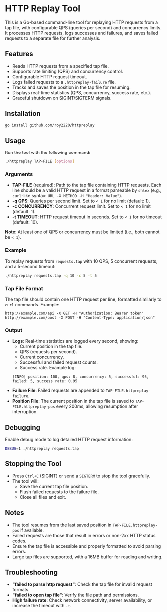 # HTTP Replay Tool

This is a Go-based command-line tool for replaying HTTP requests from a tap file, with configurable QPS (queries per second) and concurrency limits. It processes HTTP requests, logs successes and failures, and saves failed requests to a separate file for further analysis.

## Features
- Reads HTTP requests from a specified tap file.
- Supports rate limiting (QPS) and concurrency control.
- Configurable HTTP request timeout.
- Logs failed requests to a `.httpreplay-failure` file.
- Tracks and saves the position in the tap file for resuming.
- Displays real-time statistics (QPS, concurrency, success rate, etc.).
- Graceful shutdown on SIGINT/SIGTERM signals.

## Installation
```bash
go install github.com/roy2220/httpreplay
```

## Usage
Run the tool with the following command:
```bash
./httpreplay TAP-FILE [options]
```

### Arguments
- **TAP-FILE** (required): Path to the tap file containing HTTP requests. Each line should be a valid HTTP request in a format parseable by `shlex` (e.g., `curl`-like syntax: `URL -X METHOD -H "Header: Value"`).
- **-q QPS**: Queries per second limit. Set to `< 1` for no limit (default: 1).
- **-c CONCURRENCY**: Concurrent request limit. Set to `< 1` for no limit (default: 1).
- **-t TIMEOUT**: HTTP request timeout in seconds. Set to `< 1` for no timeout (default: 10).

**Note**: At least one of QPS or concurrency must be limited (i.e., both cannot be `< 1`).

### Example
To replay requests from `requests.tap` with 10 QPS, 5 concurrent requests, and a 5-second timeout:
```bash
./httpreplay requests.tap -q 10 -c 5 -t 5
```

### Tap File Format
The tap file should contain one HTTP request per line, formatted similarly to `curl` commands. Example:
```
http://example.com/api -X GET -H "Authorization: Bearer token"
http://example.com/post -X POST -H "Content-Type: application/json"
```

### Output
- **Logs**: Real-time statistics are logged every second, showing:
  - Current position in the tap file.
  - QPS (requests per second).
  - Current concurrency.
  - Successful and failed request counts.
  - Success rate.
  Example log:
  ```
  [INFO] position: 100, qps: 8, concurrency: 5, successful: 95, failed: 5, success rate: 0.95
  ```
- **Failure File**: Failed requests are appended to `TAP-FILE.httpreplay-failure`.
- **Position File**: The current position in the tap file is saved to `TAP-FILE.httpreplay-pos` every 200ms, allowing resumption after interruption.

## Debugging
Enable debug mode to log detailed HTTP request information:
```bash
DEBUG=1 ./httpreplay requests.tap
```

## Stopping the Tool
- Press `Ctrl+C` (SIGINT) or send a `SIGTERM` to stop the tool gracefully.
- The tool will:
  - Save the current tap file position.
  - Flush failed requests to the failure file.
  - Close all files and exit.

## Notes
- The tool resumes from the last saved position in `TAP-FILE.httpreplay-pos` if available.
- Failed requests are those that result in errors or non-2xx HTTP status codes.
- Ensure the tap file is accessible and properly formatted to avoid parsing errors.
- Large tap files are supported, with a 16MB buffer for reading and writing.

## Troubleshooting
- **"failed to parse http request"**: Check the tap file for invalid request formats.
- **"failed to open tap file"**: Verify the file path and permissions.
- **High failure rate**: Check network connectivity, server availability, or increase the timeout with `-t`.
